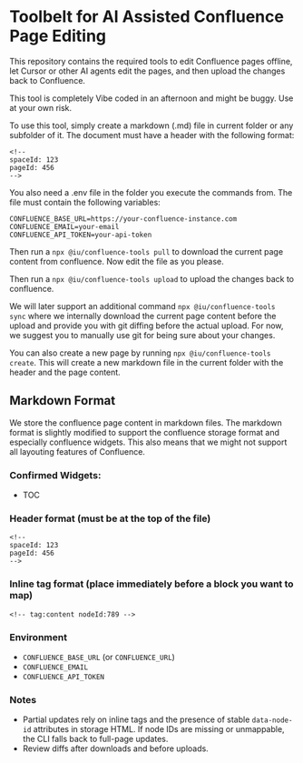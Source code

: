 # Toolbelt for AI Assisted Confluence Page Editing

This repository contains the required tools to edit Confluence pages offline, let Cursor or other AI agents edit the pages, and then upload the changes back to Confluence.

This tool is completely Vibe coded in an afternoon and might be buggy. Use at your own risk.

To use this tool, simply create a markdown (.md) file in current folder or any subfolder of it. The document must have a header with the following format:

```
<!--
spaceId: 123
pageId: 456
-->
```

You also need a .env file in the folder you execute the commands from. The file must contain the following variables:

```
CONFLUENCE_BASE_URL=https://your-confluence-instance.com
CONFLUENCE_EMAIL=your-email
CONFLUENCE_API_TOKEN=your-api-token
```

Then run a `npx @iu/confluence-tools pull` to download the current page content from confluence. Now edit the file as you please.

Then run a `npx @iu/confluence-tools upload` to upload the changes back to confluence.

We will later support an additional command `npx @iu/confluence-tools sync` where we internally download the current page content before the upload and provide you with git diffing before the actual upload. For now, we suggest you to manually use git for being sure about your changes.

You can also create a new page by running `npx @iu/confluence-tools create`. This will create a new markdown file in the current folder with the header and the page content.

## Markdown Format

We store the confluence page content in markdown files. The markdown format is slightly modified to support the confluence storage format and especially confluence widgets. This also means that we might not support all layouting features of Confluence.

### Confirmed Widgets:

- TOC

### Header format (must be at the top of the file)

```
<!--
spaceId: 123
pageId: 456
-->
```

### Inline tag format (place immediately before a block you want to map)

```
<!-- tag:content nodeId:789 -->
```

### Environment

- `CONFLUENCE_BASE_URL` (or `CONFLUENCE_URL`)
- `CONFLUENCE_EMAIL`
- `CONFLUENCE_API_TOKEN`


### Notes

- Partial updates rely on inline tags and the presence of stable `data-node-id` attributes in storage HTML. If node IDs are missing or unmappable, the CLI falls back to full-page updates.
- Review diffs after downloads and before uploads.


